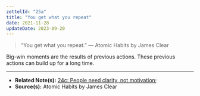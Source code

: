 ```yaml
---
zettelId: "25a"
title: "You get what you repeat"
date: 2021-11-28
updateDate: 2023-09-20
---
```


> “You get what you repeat.” — Atomic Habits by James Clear

Big-win moments are the results of previous actions. These previous actions can build up for a long time.

---

- **Related Note(s):** [24c: People need clarity, not motivation](/notes/24c/);
- **Source(s):** Atomic Habits by James Clear

